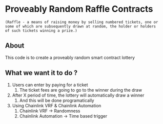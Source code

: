 # Proveably Random Raffle Contracts
`(Raffle - a means of raising money by selling numbered tickets, one or some of which are subsequently drawn at random, the holder or holders of such tickets winning a prize.)`

## About

This code is to create a proveably random smart contract lottery

## What we want it to do ?

1. Users can enter by paying for a ticket
    1. The ticket fees are going to go to the winner during the draw
2. After X period of time, the lottery will automatically draw a winner
   1. And this will be done programatically
3. Using Chainlink VRF & Chainlink Automation
   1. Chainlink VRF -> Randomness
   2. Chainlink Automation -> Time based trigger